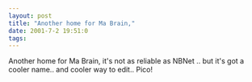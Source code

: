 ```yaml
---
layout: post
title: "Another home for Ma Brain,"
date: 2001-7-2 19:51:0
tags: 
---
```


Another home for Ma Brain, it's not as reliable as NBNet .. but it's got a cooler name.. and cooler way to edit.. Pico!

